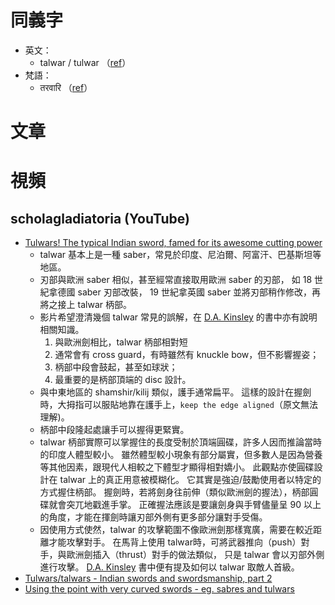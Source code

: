 同義字
======

* 英文：
	* talwar / tulwar （[ref][talwar]）
* 梵語：
	* तरवारि （[ref][talwar]）

[talwar]: https://en.wikipedia.org/wiki/Talwar


文章
====


視頻
====

scholagladiatoria (YouTube)
---------------------------

* [Tulwars! The typical Indian sword, famed for its awesome cutting power](https://www.youtube.com/watch?v=2BoKUfaorJ0)
	* talwar 基本上是一種 saber，常見於印度、尼泊爾、阿富汗、巴基斯坦等地區。
	* 刃部與歐洲 saber 相似，甚至經常直接取用歐洲 saber 的刃部，
		如 18 世紀拿德國 saber 刃部改裝，
		19 世紀拿英國 saber 並將刃部稍作修改，再將之接上 talwar 柄部。
	* 影片希望澄清幾個 talwar 常見的誤解，在 [D.A. Kinsley] 的書中亦有說明相關知識。
		1. 與歐洲劍相比，talwar 柄部相對短
		2. 通常會有 cross guard，有時雖然有 knuckle bow，但不影響握姿；
		3. 柄部中段會鼓起，甚至如球狀；
		4. 最重要的是柄部頂端的 disc 設計。
	* 與中東地區的 shamshir/kilij 類似，護手通常扁平。
		這樣的設計在握劍時，大拇指可以服貼地靠在護手上，`keep the edge aligned`（原文無法理解)。
	* 柄部中段隆起處讓手可以握得更緊實。
	* talwar 柄部實際可以掌握住的長度受制於頂端圓碟，許多人因而推論當時的印度人體型較小。
		雖然體型較小現象有部分屬實，但多數人是因為營養等其他因素，跟現代人相較之下體型才顯得相對嬌小。
		此觀點亦使圓碟設計在 talwar 上的真正用意被模糊化。
		它其實是強迫/鼓勵使用者以特定的方式握住柄部。
		握劍時，若將劍身往前伸（類似歐洲劍的握法），柄部圓碟就會突兀地戳進手掌。
		正確握法應該是要讓劍身與手臂儘量呈 90 以上的角度，才能在揮劍時讓刃部外側有更多部分讓對手受傷。
	* 因使用方式使然，talwar 的攻擊範圍不像歐洲劍那樣寬廣，需要在較近距離才能攻擊對手。
		在馬背上使用 talwar時，可將武器推向（push）對手，與歐洲劍插入（thrust）對手的做法類似，
		只是 talwar 會以刃部外側進行攻擊。
		[D.A. Kinsley] 書中便有提及如何以 talwar 取敵人首級。
* [Tulwars/talwars - Indian swords and swordsmanship, part 2](https://www.youtube.com/watch?v=7BjjtGEvvvo)
* [Using the point with very curved swords - eg. sabres and tulwars](https://www.youtube.com/watch?v=_2O7zw1Rn40)


[D.A. Kinsley]: http://www.lulu.com/shop/search.ep?contributorId=1214845
